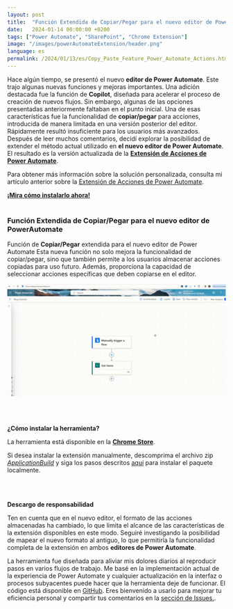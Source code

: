 ```yaml
---
layout: post
title:  "Función Extendida de Copiar/Pegar para el nuevo editor de PowerAutomate"
date:   2024-01-14 00:00:00 +0200
tags: ["Power Automate", "SharePoint", "Chrome Extension"]
image: "/images/powerAutomateExtension/header.png"
language: es
permalink: /2024/01/13/es/Copy_Paste_Feature_Power_Automate_Actions.html
---
```


Hace algún tiempo, se presentó el nuevo **editor de Power Automate**. Este trajo algunas nuevas funciones y mejoras importantes. Una adición destacada fue la función de **Copilot**, diseñada para acelerar el proceso de creación de nuevos flujos. Sin embargo, algunas de las opciones presentadas anteriormente faltaban en el punto inicial. Una de esas características fue la funcionalidad de **copiar/pegar** para acciones, introducida de manera limitada en una versión posterior del editor. Rápidamente resultó insuficiente para los usuarios más avanzados. Después de leer muchos comentarios, decidí explorar la posibilidad de extender el método actual utilizado en **el nuevo editor de Power Automate**. El resultado es la versión actualizada de la **[Extensión de Acciones de Power Automate](https://chrome.google.com/webstore/detail/power-automate-actions-ha/eoeddkppcaagdeafjfiopeldffkhjodl?hl=pl&authuser=0)**.

Para obtener más información sobre la solución personalizada, consulta mi artículo anterior sobre la [Extensión de Acciones de Power Automate](https://michalkornet.com/2023/05/23/Power-Automate-Actions-Chrome-Extension.html).

[**¡Mira cómo instalarlo ahora!**](#how-to-install-the-tool) 
<br />
<br />

### **Función Extendida de Copiar/Pegar para el nuevo editor de PowerAutomate**
Función de **Copiar/Pegar** extendida para el nuevo editor de Power Automate Esta nueva función no solo mejora la funcionalidad de copiar/pegar, sino que también permite a los usuarios almacenar acciones copiadas para uso futuro. Además, proporciona la capacidad de seleccionar acciones específicas que deben copiarse en el editor.

![Copiar Pegar en el nuevo editor](/images/copyPastePowerAutomateExtension/CopyPasteExample.gif)

<br />
<br />

<strong id="how-to-install-the-tool">¿Cómo instalar la herramienta?</strong>

La herramienta está disponible en la **[Chrome Store](https://chrome.google.com/webstore/detail/power-automate-actions-ha/eoeddkppcaagdeafjfiopeldffkhjodl?hl=pl&authuser=0)**.

Si desea instalar la extensión manualmente, descomprima el archivo zip *[ApplicationBuild](https://github.com/mkm17/powerautomate-actions-extension/blob/main/ApplicationBuild.zip)* y siga los pasos descritos [aquí](https://support.google.com/chrome/a/answer/2714278?hl=en) para instalar el paquete localmente. 

<br />
<br />

**Descargo de responsabilidad**

Ten en cuenta que en el nuevo editor, el formato de las acciones almacenadas ha cambiado, lo que limita el alcance de las características de la extensión disponibles en este modo. Seguiré investigando la posibilidad de mapear el nuevo formato al antiguo, lo que permitiría la funcionalidad completa de la extensión en ambos  **editores de Power Automate**.

La herramienta fue diseñada para aliviar mis dolores diarios al reproducir pasos en varios flujos de trabajo. Me basé en la implementación actual de la experiencia de Power Automate y cualquier actualización en la interfaz o procesos subyacentes puede hacer que la herramienta deje de funcionar. El código está disponible en [GitHub](https://github.com/mkm17/powerautomate-actions-extension/tree/main). Eres bienvenido a usarlo para mejorar tu eficiencia personal y compartir tus comentarios en la [sección de Issues.](https://github.com/mkm17/powerautomate-actions-extension/issues).

<br />
